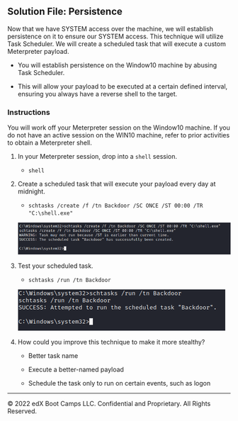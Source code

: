 ## Solution File: Persistence

Now that we have SYSTEM access over the machine, we will establish persistence on it to ensure our SYSTEM access. This technique will utilize Task Scheduler. We will create a scheduled task that will execute a custom Meterpreter payload.

- You will establish persistence on the Window10 machine by abusing Task Scheduler. 

- This will allow your payload to be executed at a certain defined interval, ensuring you always have a reverse shell to the target.

### Instructions

You will work off your Meterpreter session on the Window10 machine. If you do not have an active session on the WIN10 machine, refer to prior activities to obtain a Meterpreter shell.

1. In your Meterpreter session, drop into a `shell` session.

     - `shell`

2. Create a scheduled task that will execute your payload every day at midnight.  

     - `schtasks /create /f /tn Backdoor /SC ONCE /ST 00:00 /TR "C:\shell.exe"`

	 ![A screenshot depicts the results of the command.](schtask.PNG)

3. Test your scheduled task.

     - `schtasks /run /tn Backdoor`

	 ![A screenshot depicts the results of the command.](testschtask.PNG)

4. How could you improve this technique to make it more stealthy?

     - Better task name

     - Execute a better-named payload

     - Schedule the task only to run on certain events, such as logon

---

© 2022 edX Boot Camps LLC. Confidential and Proprietary. All Rights Reserved.



